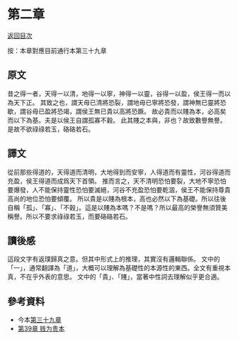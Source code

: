 # 第二章

[返回目次](index.md)

按：本章對應目前通行本第三十九章

## 原文

昔之得一者，天得一以清，地得一以寧，神得一以靈，谷得一以盈，侯王得一而以為天下正。
其致之也，謂天毋已清將恐裂，謂地毋已寧將恐發，謂神無已靈將恐歇，謂谷毋已盈將恐竭，謂侯王無已貴以高將恐蹶。
故必貴而以賤為本，必高矣而以下為基。夫是以侯王自謂孤寡不穀。
此其賤之本與，非也？故致數譽無譽。是故不欲祿祿若玉，硌硌若石。

## 譯文

從前那些得道的，天得道而清明，大地得到而安寧，人得道而有靈性，河谷得道而充盈，侯王得道而成爲天下首領。
推而言之，天不清明恐怕要裂，大地不寧恐怕要爆發，人不能保持靈性恐怕要滅絕，河谷不充盈恐怕要乾涸，侯王不能保持尊貴高尚的地位恐怕要傾覆。
所以貴是以賤為根本，高也必然以下為基礎。所以往後自稱「孤」、「寡」、「不穀」。這是以賤為本嗎？不是嗎？所以最高的榮譽無須贊美稱譽。所以不要求祿祿若玉，而要硌硌若石。

## 讀後感

這段文字有返璞歸真之意。但其中形式上的推理，其實沒有邏輯聯係。
文中的「一」，通常翻譯為「道」，大概可以理解為基礎性的本源性的東西。全文有重視本真，不在乎外表的意思。
文中的「貴」、「賤」，當著中性詞去理解似乎更合適。

## 參考資料

* 今本[第三十九章](https://www.daodejing.org/39.html)
* [第39章 贱为贵本](https://www.5000yan.com/39.html)